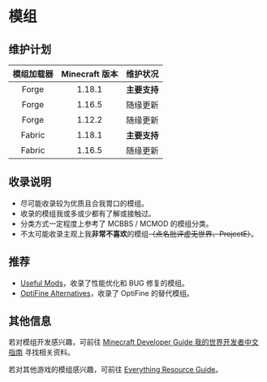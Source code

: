 # 模组

## 维护计划

| 模组加载器 | Minecraft 版本 |   维护状况   |
| :--------: | :------------: | :----------: |
|   Forge    |     1.18.1     | **主要支持** |
|   Forge    |     1.16.5     |   随缘更新   |
|   Forge    |     1.12.2     |   随缘更新   |
|   Fabric   |     1.18.1     | **主要支持** |
|   Fabric   |     1.16.5     |   随缘更新   |

## 收录说明

- 尽可能收录较为优质且合我胃口的模组。
- 收录的模组我或多或少都有了解或接触过。
- 分类方式一定程度上参考了 MCBBS / MCMOD 的模组分类。
- 不太可能收录主观上我**非常不喜欢**的模组~~（点名批评虚无世界、ProjectE）~~。

## 推荐

- [Useful Mods](https://github.com/NordicGamerFE/usefulmods)，收录了性能优化和 BUG 修复的模组。
- [OptiFine Alternatives](https://lambdaurora.dev/optifine_alternatives/)，收录了 OptiFine 的替代模组。

## 其他信息

若对模组开发感兴趣，可前往 [Minecraft Developer Guide 我的世界开发者中文指南](https://github.com/Mouse0w0/MinecraftDeveloperGuide) 寻找相关资料。

若对其他游戏的模组感兴趣，可前往 [Everything Resource Guide](https://lyaiya.github.io/Everything-Resource-Guide)。
